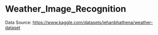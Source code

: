 # Weather_Image_Recognition


Data Source: https://www.kaggle.com/datasets/jehanbhathena/weather-dataset

